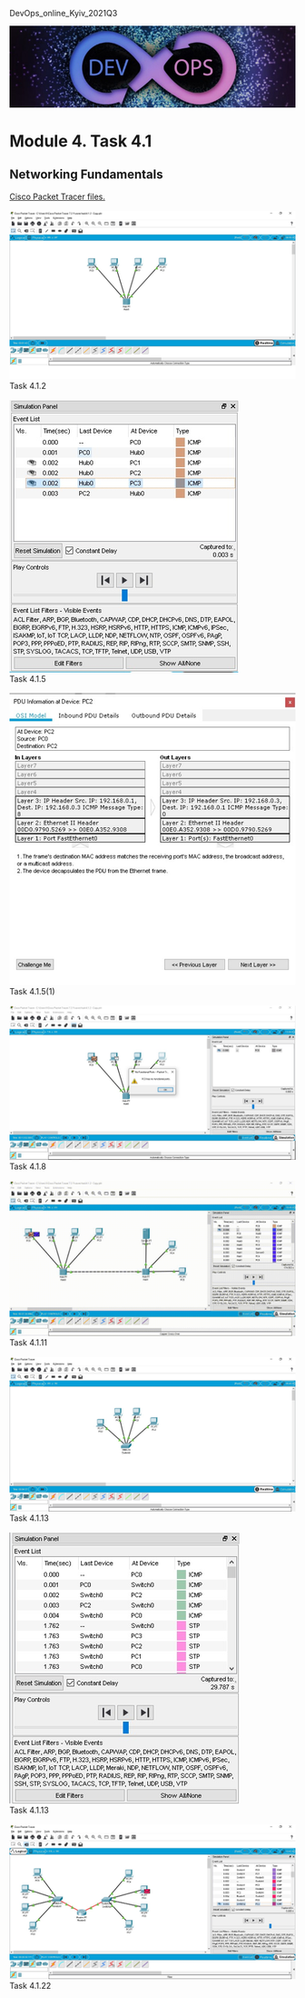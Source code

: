 <p>DevOps_online_Kyiv_2021Q3</p>

<img src="img/devops_head.jpg" alt="DevOps">

<h1>Module 4. Task 4.1</h1>
<h2>Networking Fundamentals</h2>

<p>
<a href="https://github.com/vurdaLUCK/DevOps_online_Kyiv_2021Q3/tree/main/m4/task4.1/files" title="Files">Cisco Packet Tracer files.</a>
<br>
<br>
<img src="img/task4.1.2.jpg" alt="DevOps">
<br>
Task 4.1.2
<br>
<br>
<img src="img/task4.1.5.jpg" alt="DevOps">
<br>
Task 4.1.5
<br>
<br>
<img src="img/task4.1.5(1).jpg" alt="DevOps">
<br>
Task 4.1.5(1)
<br>
<br>
<img src="img/task4.1.8.jpg" alt="DevOps">
<br>
Task 4.1.8
<br>
<br>
<img src="img/task4.1.11.gif" alt="DevOps">
<br>
Task 4.1.11
<br>
<br>
<img src="img/task4.1.13.jpg" alt="DevOps">
<br>
Task 4.1.13
<br>
<br>
<img src="img/task4.1.13(7).jpg" alt="DevOps">
<br>
Task 4.1.13
<br>
<br>
<img src="img/task4.1.22.jpg" alt="DevOps">
<br>
Task 4.1.22
</p>
